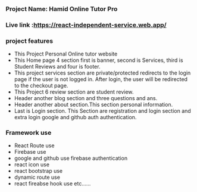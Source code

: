 ### Project Name: Hamid Online Tutor Pro
### Live link :https://react-independent-service.web.app/

### project features
- This Project Personal Online tutor website
- This Home page 4 section first is banner, second is Services, third is Student Reviews and four is footer.
- This project  services section are private/protected redirects to the login page if the user is not logged in. After login, the user will be redirected to the checkout page.
- This Project 6 review section are student review.
- Header another blog section and three questions and ans. 
- Header  another about section.This section personal information.
- Last is Login section. This Section are registration and login section and extra login google and github auth authentication.

### Framework use
- React Route use
- Firebase use
- google and github use firebase authentication
- react icon use
- react bootstrap use
- dynamic route use
- react fireabse hook use etc......
